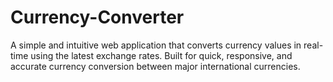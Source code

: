 # Currency-Converter
A simple and intuitive web application that converts currency values in real-time using the latest exchange rates. Built for quick, responsive, and accurate currency conversion between major international currencies.
